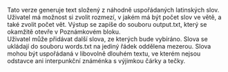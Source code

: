 Tato verze generuje text složený z náhodně uspořádaných latinských slov. Uživatel má možnost si zvolit rozmezí, v jakém má být počet slov ve větě, a také zvolit počet vět. Výstup se zapíše do souboru output.txt, který se okamžitě otevře v Poznámkovém bloku.   
Uživatel může přidávat další slova, ze kterých bude vybíráno. Slova se ukládají do souboru words.txt na jediný řádek oddělena mezerou. Slova mohou být uspořádaná v libovolně dlouhém textu, ve kterém nejsou odstavce ani interpunkční známénka s výjimkou čárky a tečky.
